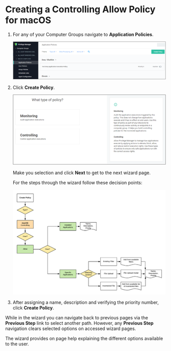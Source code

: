 [title]: # (Controlling: Allow macOS)
[tags]: # (create)
[priority]: # (12)
# Creating a Controlling Allow Policy for macOS

1. For any of your Computer Groups navigate to __Application Policies__.

   ![app policies](../images/wizard/app-pol-1.png "Application Policies overview page")
1. Click __Create Policy__.

   ![wizard 1](../images/wizard/wiz-1.png "Policy Wizard first page")

   Make you selection and click __Next__ to get to the next wizard page.

   For the steps through the wizard follow these decision points:

   ![allow](../images/wizard/controlling-allow-macOS.png "Policy Wizard decision diagram")
1. After assigning a name, description and verifying the priority number, click __Create Policy__.

While in the wizard you can navigate back to previous pages via the __Previous Step__ link to select another path. However, any __Previous Step__ navigation clears selected options on accessed wizard pages.

The wizard provides on page help explaining the different options available to the user.